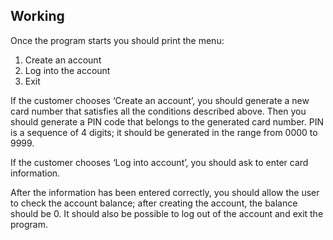 ## Working


Once the program starts you should print the menu:


1. Create an account
2. Log into the account
0. Exit


If the customer chooses ‘Create an account’, you should generate a new card number that satisfies all the conditions described above. Then you should generate a PIN code that belongs to the generated card number. PIN is a sequence of 4 digits; it should be generated in the range from 0000 to 9999.


If the customer chooses ‘Log into account’, you should ask to enter card information.


After the information has been entered correctly, you should allow the user to check the account balance; after creating the account, the balance should be 0. It should also be possible to log out of the account and exit the program.
